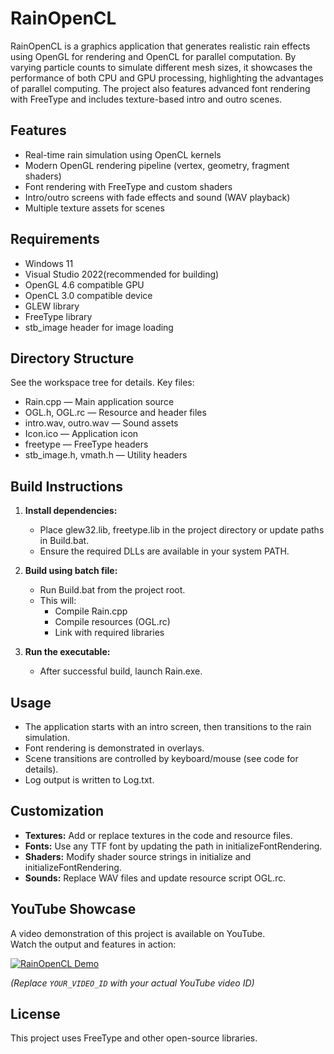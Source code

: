 # RainOpenCL

RainOpenCL is a graphics application that generates realistic rain effects using OpenGL for rendering and OpenCL for parallel computation. By varying particle counts to simulate different mesh sizes, it showcases the performance of both CPU and GPU processing, highlighting the advantages of parallel computing. The project also features advanced font rendering with FreeType and includes texture-based intro and outro scenes.

## Features

- Real-time rain simulation using OpenCL kernels
- Modern OpenGL rendering pipeline (vertex, geometry, fragment shaders)
- Font rendering with FreeType and custom shaders
- Intro/outro screens with fade effects and sound (WAV playback)
- Multiple texture assets for scenes

## Requirements

- Windows 11
- Visual Studio 2022(recommended for building)
- OpenGL 4.6 compatible GPU
- OpenCL 3.0 compatible device
- GLEW library
- FreeType library
- stb_image header for image loading

## Directory Structure

See the workspace tree for details. Key files:

- Rain.cpp — Main application source
- OGL.h, OGL.rc — Resource and header files
- intro.wav, outro.wav — Sound assets
- Icon.ico — Application icon
- freetype — FreeType headers
- stb_image.h, vmath.h — Utility headers

## Build Instructions

1. **Install dependencies:**
   - Place glew32.lib, freetype.lib in the project directory or update paths in Build.bat.
   - Ensure the required DLLs are available in your system PATH.

2. **Build using batch file:**
   - Run Build.bat from the project root.
   - This will:
     - Compile Rain.cpp
     - Compile resources (OGL.rc)
     - Link with required libraries

3. **Run the executable:**
   - After successful build, launch Rain.exe.

## Usage

- The application starts with an intro screen, then transitions to the rain simulation.
- Font rendering is demonstrated in overlays.
- Scene transitions are controlled by keyboard/mouse (see code for details).
- Log output is written to Log.txt.

## Customization

- **Textures:** Add or replace textures in the code and resource files.
- **Fonts:** Use any TTF font by updating the path in initializeFontRendering.
- **Shaders:** Modify shader source strings in initialize and initializeFontRendering.
- **Sounds:** Replace WAV files and update resource script OGL.rc.

## YouTube Showcase

A video demonstration of this project is available on YouTube.  
Watch the output and features in action:

[![RainOpenCL Demo](https://img.youtube.com/vi/YOUR_VIDEO_ID/0.jpg)](https://www.youtube.com/watch?v=23c8TQg2rhM)

*(Replace `YOUR_VIDEO_ID` with your actual YouTube video ID)*

## License

This project uses FreeType and other open-source libraries.